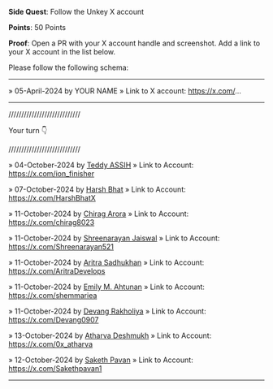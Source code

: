 **Side Quest**: Follow the Unkey X account

**Points**: 50 Points

**Proof**: Open a PR with your X account handle and screenshot. Add a link to your X account in the list below.

Please follow the following schema:

---

» 05-April-2024 by YOUR NAME
» Link to X account: https://x.com/...

---

////////////////////////////

Your turn 👇

////////////////////////////

» 04-October-2024 by [Teddy ASSIH](@Ionfinisher)
» Link to Account: https://x.com/ion_finisher

» 07-October-2024 by [Harsh Bhat](@HarshBhatX)
» Link to Account: https://x.com/HarshBhatX

» 11-October-2024 by [Chirag Arora](@Chirag8023)
» Link to Account: <https://x.com/chirag8023>


» 11-October-2024 by [Shreenarayan Jaiswal](@Shreenarayan521)
» Link to Account: https://x.com/Shreenarayan521

» 11-October-2024 by [Aritra Sadhukhan](@AritraDevelops)
» Link to Account: https://x.com/AritraDevelops

» 11-October-2024 by [Emily M. Ahtunan](@shemmariea)
» Link to Account: https://x.com/shemmariea

» 11-October-2024 by [Devang Rakholiya](@Devang0907)
» Link to Account: https://x.com/Devang0907

» 13-October-2024 by [Atharva Deshmukh](@atharva-3000)
» Link to Account: https://x.com/0x_atharva

» 12-October-2024 by [Saketh Pavan](@Sakethpavan)
» Link to Account: https://x.com/Sakethpavan1

---


